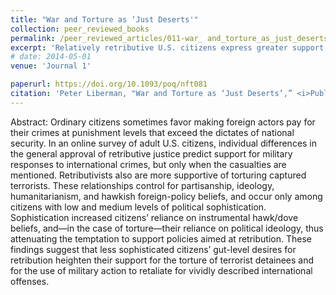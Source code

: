 ```yaml
---
title: "War and Torture as ‘Just Deserts'"
collection: peer_reviewed_books
permalink: /peer_reviewed_articles/011-war_ and_torture_as_just_deserts
excerpt: 'Relatively retributive U.S. citizens express greater support for military responses to international acts of aggression, but only when the casualties are mentioned, as well as greater support for torturing captured terrorists.'
# date: 2014-05-01
venue: 'Journal 1'

paperurl: https://doi.org/10.1093/poq/nft081 
citation: 'Peter Liberman, "War and Torture as ‘Just Deserts’,” <i>Public Opinion Quarterly</i>, Vol. 78, No. 1 (Spring 2014): 47–70.'
---
```


Abstract: Ordinary citizens sometimes favor making foreign actors pay for their crimes at punishment levels that exceed the dictates of national security. In an online survey of adult U.S. citizens, individual differences in the general approval of retributive justice predict support for military responses to international crimes, but only when the casualties are mentioned. Retributivists also are more supportive of torturing captured terrorists. These relationships control for partisanship, ideology, humanitarianism, and hawkish foreign-policy beliefs, and occur only among citizens with low and medium levels of political sophistication. Sophistication increased citizens’ reliance on instrumental hawk/dove beliefs, and—in the case of torture—their reliance on political ideology, thus attenuating the temptation to support policies aimed at retribution. These findings suggest that less sophisticated citizens’ gut-level desires for retribution heighten their support for the torture of terrorist detainees and for the use of military action to retaliate for vividly described international offenses.

<!-- [Download paper here](http://academicpages.github.io/files/paper1.pdf) -->

<!-- Recommended citation: Your Name, You. (2009). "Paper Title Number 1." <i>Journal 1</i>. 1(1). -->
